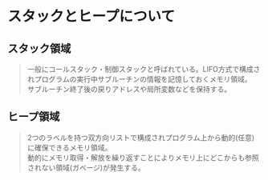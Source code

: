 # スタックとヒープについて
## スタック領域  
> 一般にコールスタック・制御スタックと呼ばれている。LIFO方式で構成されプログラムの実行中サブルーチンの情報を記憶しておくメモリ領域。  
> サブルーチン終了後の戻りアドレスや局所変数などを保持する。  

## ヒープ領域   
> 2つのラベルを持つ双方向リストで構成されプログラム上から動的(任意)に確保できるメモリ領域。  
> 動的にメモリ取得・解放を繰り返すことによりメモリ上にどこからも参照されない領域(ガベージ)が発生する。